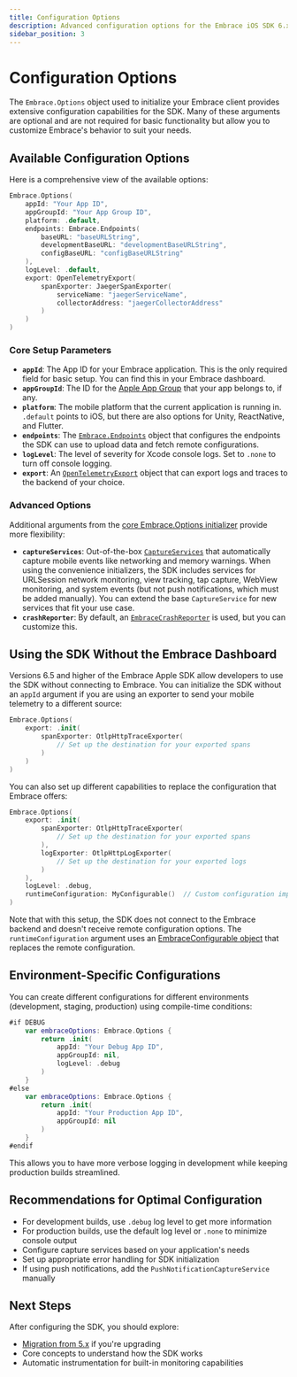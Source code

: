 ```yaml
---
title: Configuration Options
description: Advanced configuration options for the Embrace iOS SDK 6.x
sidebar_position: 3
---
```


# Configuration Options

The `Embrace.Options` object used to initialize your Embrace client provides extensive configuration capabilities for the SDK. Many of these arguments are optional and are not required for basic functionality but allow you to customize Embrace's behavior to suit your needs.

## Available Configuration Options

Here is a comprehensive view of the available options:

```swift
Embrace.Options(
    appId: "Your App ID",
    appGroupId: "Your App Group ID",
    platform: .default,
    endpoints: Embrace.Endpoints(
        baseURL: "baseURLString",
        developmentBaseURL: "developmentBaseURLString",
        configBaseURL: "configBaseURLString"
    ),
    logLevel: .default,
    export: OpenTelemetryExport(
        spanExporter: JaegerSpanExporter(
            serviceName: "jaegerServiceName",
            collectorAddress: "jaegerCollectorAddress"
        )
    )
)
```

### Core Setup Parameters

- **`appId`**: The App ID for your Embrace application. This is the only required field for basic setup. You can find this in your Embrace dashboard.
- **`appGroupId`**: The ID for the [Apple App Group](https://developer.apple.com/documentation/xcode/configuring-app-groups) that your app belongs to, if any.
- **`platform`**: The mobile platform that the current application is running in. `.default` points to iOS, but there are also options for Unity, ReactNative, and Flutter.
- **`endpoints`**: The [`Embrace.Endpoints`](https://github.com/embrace-io/embrace-apple-sdk/blob/main/Sources/EmbraceCore/Options/Embrace%2BEndpoints.swift) object that configures the endpoints the SDK can use to upload data and fetch remote configurations.
- **`logLevel`**: The level of severity for Xcode console logs. Set to `.none` to turn off console logging.
- **`export`**: An [`OpenTelemetryExport`](https://github.com/embrace-io/embrace-apple-sdk/blob/main/Sources/EmbraceCore/Public/OpenTelemetryExport.swift) object that can export logs and traces to the backend of your choice.

### Advanced Options

Additional arguments from the [core Embrace.Options initializer](https://github.com/embrace-io/embrace-apple-sdk/blob/main/Sources/EmbraceCore/Options/Embrace%2BOptions.swift#L37) provide more flexibility:

- **`captureServices`**: Out-of-the-box [`CaptureServices`](https://github.com/embrace-io/embrace-apple-sdk/blob/main/Sources/EmbraceCore/Capture/CaptureServices.swift) that automatically capture mobile events like networking and memory warnings. When using the convenience initializers, the SDK includes services for URLSession network monitoring, view tracking, tap capture, WebView monitoring, and system events (but not push notifications, which must be added manually). You can extend the base `CaptureService` for new services that fit your use case.
- **`crashReporter`**: By default, an [`EmbraceCrashReporter`](https://github.com/embrace-io/embrace-apple-sdk/blob/main/Sources/EmbraceCore/Crash/EmbraceCrashReporter.swift) is used, but you can customize this.

## Using the SDK Without the Embrace Dashboard

Versions 6.5 and higher of the Embrace Apple SDK allow developers to use the SDK without connecting to Embrace. You can initialize the SDK without an `appId` argument if you are using an exporter to send your mobile telemetry to a different source:

```swift
Embrace.Options(
    export: .init(
        spanExporter: OtlpHttpTraceExporter(
            // Set up the destination for your exported spans
        )
    )
)
```

You can also set up different capabilities to replace the configuration that Embrace offers:

```swift
Embrace.Options(
    export: .init(
        spanExporter: OtlpHttpTraceExporter(
            // Set up the destination for your exported spans
        ),
        logExporter: OtlpHttpLogExporter(
            // Set up the destination for your exported logs
        )
    ),
    logLevel: .debug,
    runtimeConfiguration: MyConfigurable()  // Custom configuration implementation
)
```

Note that with this setup, the SDK does not connect to the Embrace backend and doesn't receive remote configuration options. The `runtimeConfiguration` argument uses an [EmbraceConfigurable object](https://github.com/embrace-io/embrace-apple-sdk/blob/main/Sources/EmbraceConfiguration/EmbraceConfigurable.swift) that replaces the remote configuration.

## Environment-Specific Configurations

You can create different configurations for different environments (development, staging, production) using compile-time conditions:

```swift
#if DEBUG
    var embraceOptions: Embrace.Options {
        return .init(
            appId: "Your Debug App ID",
            appGroupId: nil,
            logLevel: .debug
        )
    }
#else
    var embraceOptions: Embrace.Options {
        return .init(
            appId: "Your Production App ID",
            appGroupId: nil
        )
    }
#endif
```

This allows you to have more verbose logging in development while keeping production builds streamlined.

## Recommendations for Optimal Configuration

- For development builds, use `.debug` log level to get more information
- For production builds, use the default log level or `.none` to minimize console output
- Configure capture services based on your application's needs
- Set up appropriate error handling for SDK initialization
- If using push notifications, add the `PushNotificationCaptureService` manually

## Next Steps

After configuring the SDK, you should explore:

- [Migration from 5.x](/ios/6x/getting-started/migration-guide.md) if you're upgrading
- Core concepts to understand how the SDK works
- Automatic instrumentation for built-in monitoring capabilities  
